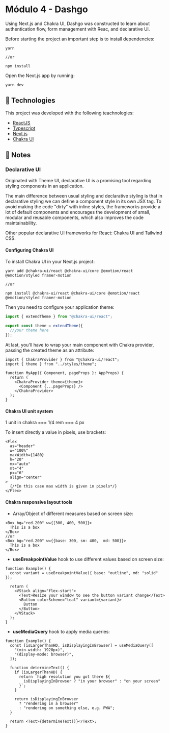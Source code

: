 # Módulo 4 - Dashgo

Using Next.js and Chakra UI, Dashgo was constructed to learn about authentication flow, form management with Reac, and declarative UI.

Before starting the project an important
step is to install dependencies:

```
yarn

//or

npm install
```

Open the Next.js app by running:

```
yarn dev
```

## :rocket: Technologies

This project was developed with the following teachnologies:

- [ReactJS](https://reactjs.org/)
- [Typescript](https://www.typescriptlang.org/)
- [Next.js](https://nextjs.org/)
- [Chakra UI](https://chakra-ui.com/)

## :pencil: Notes

### Declarative UI

Originated with Theme UI, declarative UI is a promising tool regarding styling components in an application.

The main difference between usual styling and declarative styling is that in declarative styling we can define a component style in its own JSX tag. To avoid making the code "dirty" with inline styles, the frameworks provide a lot of default components and encourages the development of small, modular and reusable components, which also improves the code maintainability.

Other popular declarative UI frameworks for React: Chakra UI and Tailwind CSS.

#### Configuring Chakra UI

To install Chakra UI in your Next.js project:

```
yarn add @chakra-ui/react @chakra-ui/core @emotion/react @emotion/styled framer-motion

//or

npm install @chakra-ui/react @chakra-ui/core @emotion/react @emotion/styled framer-motion
```

Then you need to configure your application theme:

```ts
import { extendTheme } from "@chakra-ui/react";

export const theme = extendTheme({
  //your theme here
});
```

At last, you'll have to wrap your main component with Chakra provider, passing the created theme as an attribute:

```tsx
import { ChakraProvider } from "@chakra-ui/react";
import { theme } from "../styles/theme";

function MyApp({ Component, pageProps }: AppProps) {
  return (
    <ChakraProvider theme={theme}>
      <Component {...pageProps} />
    </ChakraProvider>
  );
}
```

#### Chakra UI unit system

1 unit in chakra === 1/4 rem === 4 px

To insert directly a value in pixels, use brackets:

```tsx
<Flex
  as="header"
  w="100%"
  maxWidth={1480}
  h="20"
  mx="auto"
  mt="4"
  px="6"
  align="center"
>
  {/*In this case max width is given in pixels*/}
</Flex>
```

#### Chakra responsive layout tools

- Array/Object of different measures based on screen size:

```tsx
<Box bg="red.200" w={[300, 400, 500]}>
  This is a box
</Box>
//or
<Box bg="red.200" w={{base: 300, sm: 400,  md: 500}}>
  This is a box
</Box>
```

- **useBreakpointValue** hook to use different values based on screen size:

```tsx
function Example() {
  const variant = useBreakpointValue({ base: "outline", md: "solid" });

  return (
    <VStack align="flex-start">
      <Text>Resize your window to see the button variant change</Text>
      <Button colorScheme="teal" variant={variant}>
        Button
      </Button>
    </VStack>
  );
}
```

- **useMediaQuery** hook to apply media queries:

```tsx
function Example() {
  const [isLargerThanHD, isDisplayingInBrowser] = useMediaQuery([
    "(min-width: 1920px)",
    "(display-mode: browser)",
  ]);

  function determineText() {
    if (isLargerThanHD) {
      return `high resolution you got there ${
        isDisplayingInBrowser ? "in your browser" : "on your screen"
      }`;
    }

    return isDisplayingInBrowser
      ? "rendering in a browser"
      : "rendering on something else, e.g. PWA";
  }

  return <Text>{determineText()}</Text>;
}
```
